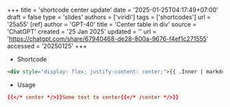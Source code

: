+++
title = 'shortcode center update'
date = '2025-01-25T04:17:49+07:00'
draft = false
type = 'slides'
authors = ['viridi']
tags = ['shortcodes']
url = '25a55'
[ref]
author = 'GPT-40'
title = 'Center table in div'
source = 'ChatGPT'
created = '25 Jan 2025'
updated = ''
url = 'https://chatgpt.com/share/67940468-de28-800a-9676-f4ef1c271555'
accessed = '20250125'
+++

+ Shortcode
```html
<div style="display: flex; justify-content: center;">{{ .Inner | markdownify }}</div>
```

+ Usage
```toml
{{</* center */>}}Some text to center{{</* /center */>}}
```
